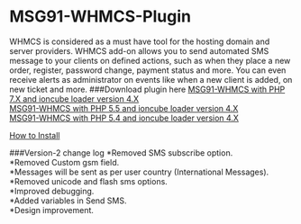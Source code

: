 # MSG91-WHMCS-Plugin
WHMCS is considered as a must have tool for the hosting domain and server providers. 
WHMCS add-on allows you to send automated SMS message to your clients on defined actions, such as when they place a new order, register, password change, payment status and more.
You can even receive alerts as administrator on events like when a new client is added, on new ticket and more.
###Download plugin here
[MSG91-WHMCS with PHP 7.X and ioncube loader version 4.X](https://s3.amazonaws.com/msg91-whmcs/msg91_sms-whmcs-V7.X.X.zip)<br />
[MSG91-WHMCS with PHP 5.5 and ioncube loader version 4.X](https://s3.amazonaws.com/msg91-whmcs/msg91_sms-V2.0-legacy-PHP-5.5.zip)<br />
[MSG91-WHMCS with PHP 5.4 and ioncube loader version 4.X](https://s3.amazonaws.com/msg91-whmcs/msg91_sms-V2.0-legacy-PHP-5.4.zip)<br />



[How to Install](http://help.msg91.com/article/182-how-to-configure-msg91-whmcs-sms-plugin)<br />


###Version-2 change log
*Removed SMS subscribe option.<br />
*Removed Custom gsm field.<br />
*Messages will be sent as per user country (International Messages).<br />
*Removed unicode and flash sms options.<br />
*Improved debugging. <br />
*Added variables in Send SMS.<br />
*Design improvement.<br />


